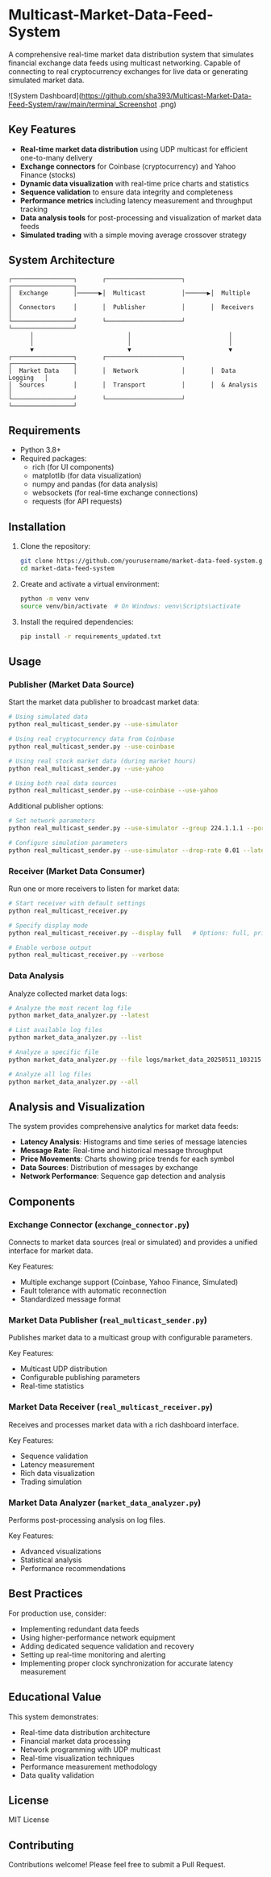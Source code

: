 # Multicast-Market-Data-Feed-System

A comprehensive real-time market data distribution system that simulates financial exchange data feeds using multicast networking. Capable of connecting to real cryptocurrency exchanges for live data or generating simulated market data.


![System Dashboard](https://github.com/sha393/Multicast-Market-Data-Feed-System/raw/main/terminal_Screenshot .png)

## Key Features

- **Real-time market data distribution** using UDP multicast for efficient one-to-many delivery
- **Exchange connectors** for Coinbase (cryptocurrency) and Yahoo Finance (stocks)
- **Dynamic data visualization** with real-time price charts and statistics
- **Sequence validation** to ensure data integrity and completeness
- **Performance metrics** including latency measurement and throughput tracking
- **Data analysis tools** for post-processing and visualization of market data feeds
- **Simulated trading** with a simple moving average crossover strategy

## System Architecture

```
┌─────────────────┐       ┌─────────────────────┐       ┌─────────────────┐
│  Exchange       │──────▶│  Multicast          │──────▶│  Multiple       │
│  Connectors     │       │  Publisher          │       │  Receivers      │
└─────────────────┘       └─────────────────────┘       └─────────────────┘
      │                          │                           │
      │                          │                           │
      ▼                          ▼                           ▼
┌─────────────────┐       ┌─────────────────────┐       ┌─────────────────┐
│  Market Data    │       │  Network            │       │  Data Logging   │
│  Sources        │       │  Transport          │       │  & Analysis     │
└─────────────────┘       └─────────────────────┘       └─────────────────┘
```

## Requirements

- Python 3.8+
- Required packages:
  - rich (for UI components)
  - matplotlib (for data visualization)
  - numpy and pandas (for data analysis)
  - websockets (for real-time exchange connections)
  - requests (for API requests)

## Installation

1. Clone the repository:
   ```bash
   git clone https://github.com/yourusername/market-data-feed-system.git
   cd market-data-feed-system
   ```

2. Create and activate a virtual environment:
   ```bash
   python -m venv venv
   source venv/bin/activate  # On Windows: venv\Scripts\activate
   ```

3. Install the required dependencies:
   ```bash
   pip install -r requirements_updated.txt
   ```

## Usage

### Publisher (Market Data Source)

Start the market data publisher to broadcast market data:

```bash
# Using simulated data
python real_multicast_sender.py --use-simulator

# Using real cryptocurrency data from Coinbase
python real_multicast_sender.py --use-coinbase

# Using real stock market data (during market hours)
python real_multicast_sender.py --use-yahoo

# Using both real data sources
python real_multicast_sender.py --use-coinbase --use-yahoo
```

Additional publisher options:
```bash
# Set network parameters
python real_multicast_sender.py --use-simulator --group 224.1.1.1 --port 5007 --ttl 1

# Configure simulation parameters
python real_multicast_sender.py --use-simulator --drop-rate 0.01 --latency-min 0.1 --latency-max 2.0
```

### Receiver (Market Data Consumer)

Run one or more receivers to listen for market data:

```bash
# Start receiver with default settings
python real_multicast_receiver.py

# Specify display mode
python real_multicast_receiver.py --display full   # Options: full, prices, stats, portfolio

# Enable verbose output
python real_multicast_receiver.py --verbose
```

### Data Analysis

Analyze collected market data logs:

```bash
# Analyze the most recent log file
python market_data_analyzer.py --latest

# List available log files
python market_data_analyzer.py --list

# Analyze a specific file
python market_data_analyzer.py --file logs/market_data_20250511_103215.csv

# Analyze all log files
python market_data_analyzer.py --all
```

## Analysis and Visualization

The system provides comprehensive analytics for market data feeds:

- **Latency Analysis**: Histograms and time series of message latencies
- **Message Rate**: Real-time and historical message throughput
- **Price Movements**: Charts showing price trends for each symbol
- **Data Sources**: Distribution of messages by exchange
- **Network Performance**: Sequence gap detection and analysis

## Components

### Exchange Connector (`exchange_connector.py`)
Connects to market data sources (real or simulated) and provides a unified interface for market data.

Key Features:
- Multiple exchange support (Coinbase, Yahoo Finance, Simulated)
- Fault tolerance with automatic reconnection
- Standardized message format

### Market Data Publisher (`real_multicast_sender.py`)
Publishes market data to a multicast group with configurable parameters.

Key Features:
- Multicast UDP distribution
- Configurable publishing parameters
- Real-time statistics

### Market Data Receiver (`real_multicast_receiver.py`)
Receives and processes market data with a rich dashboard interface.

Key Features:
- Sequence validation
- Latency measurement
- Rich data visualization
- Trading simulation

### Market Data Analyzer (`market_data_analyzer.py`)
Performs post-processing analysis on log files.

Key Features:
- Advanced visualizations
- Statistical analysis
- Performance recommendations

## Best Practices

For production use, consider:

- Implementing redundant data feeds
- Using higher-performance network equipment
- Adding dedicated sequence validation and recovery
- Setting up real-time monitoring and alerting
- Implementing proper clock synchronization for accurate latency measurement

## Educational Value

This system demonstrates:
- Real-time data distribution architecture
- Financial market data processing
- Network programming with UDP multicast
- Real-time visualization techniques
- Performance measurement methodology
- Data quality validation

## License

MIT License

## Contributing

Contributions welcome! Please feel free to submit a Pull Request.
